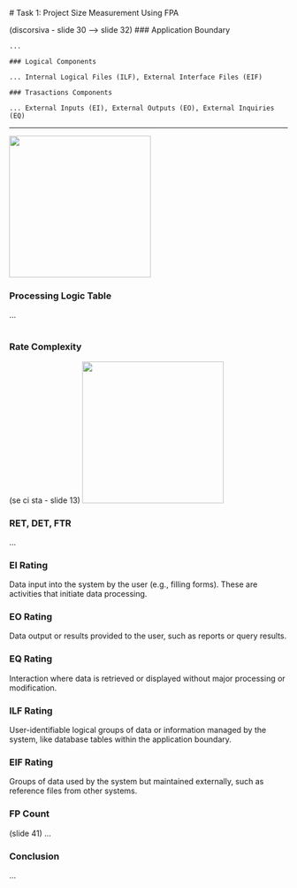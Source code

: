 # Task 1: Project Size Measurement Using FPA

(discorsiva - slide 30 --> slide 32)
    ### Application Boundary

    ...

    ### Logical Components

    ... Internal Logical Files (ILF), External Interface Files (EIF)

    ### Trasactions Components

    ... External Inputs (EI), External Outputs (EO), External Inquiries (EQ)

---

<img src="example.png" width=256>

### Processing Logic Table

...

<table></table>

### Rate Complexity

(se ci sta - slide 13)
    <img src="example.png" width=256>

### RET, DET, FTR

...

### EI Rating

Data input into the system by the user (e.g., filling forms). These are activities that initiate data processing.

### EO Rating

Data output or results provided to the user, such as reports or query results.

### EQ Rating

Interaction where data is retrieved or displayed without major processing or modification.

### ILF Rating

User-identifiable logical groups of data or information managed by the system, like database tables within the application boundary.

### EIF Rating

Groups of data used by the system but maintained externally, such as reference files from other systems.

### FP Count

(slide 41)
...

### Conclusion

...

